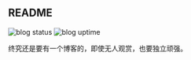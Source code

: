 ## README

![blog status](https://img.shields.io/uptimerobot/status/m784052190-90c8437e8380f690adf3ecd6)
![blog uptime](https://img.shields.io/uptimerobot/ratio/7/m784052190-90c8437e8380f690adf3ecd6)

终究还是要有一个博客的，即使无人观赏，也要独立顽强。
